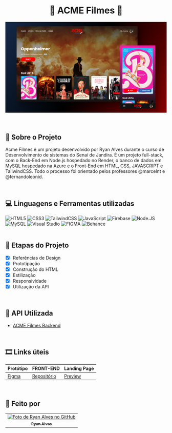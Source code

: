 <h1 align="center"> 💙 ACME Filmes 💖 </h1>

![capa](./src/images/cover.png)

<br>

## 🎥 Sobre o Projeto 

Acme Filmes é um projeto desenvolvido por Ryan Alves durante o curso de Desenvolvimento de sistemas do Senai de Jandira. É um projeto full-stack, com o Back-End em Node.js hospedado no Render, o banco de dados em MySQL hospedado na Azure e o Front-End em HTML, CSS, JAVASCRIPT e TailwindCSS. Todo o processo foi orientado pelos professores @marcelnt e @fernandoleonid.

<br>

## 💻 Linguagens e Ferramentas utilizadas

<div>
    <img style="height:2rem;width:fit-content" src="https://img.shields.io/badge/html5-880000.svg?style=for-the-badge&logo=html5&logoColor=FFFFFF" alt="HTML5">
    <img style="height:2rem;width:fit-content" src="https://img.shields.io/badge/css3-142A4B.svg?style=for-the-badge&logo=css3&logoColor=FFFFFF" alt="CSS3">
    <img style="height:2rem;width:fit-content" src="https://img.shields.io/badge/TailwindCSS-880000.svg?style=for-the-badge&logo=TailwindCSS&logoColor=FFFFFF" alt="TailwindCSS">
    <img style="height:2rem;width:fit-content" src="https://img.shields.io/badge/javascript-142A4B.svg?style=for-the-badge&logo=javascript&logoColor=FFFFFF" alt="JavaScript">
    <img style="height:2rem;width:fit-content" src="https://img.shields.io/badge/Firebase-880000.svg?style=for-the-badge&logo=Firebase&logoColor=FFFFFF" alt="Firebase">
    <img style="height:2rem;width:fit-content" src="https://img.shields.io/badge/Node.JS-142A4B.svg?style=for-the-badge&logo=Node.JS&logoColor=FFFFFF" alt="Node.JS">
    <img style="height:2rem;width:fit-content" src="https://img.shields.io/badge/MySQL-880000.svg?style=for-the-badge&logo=MySQL&logoColor=FFFFFF" alt="MySQL">
    <img style="height:2rem;width:fit-content" src="https://img.shields.io/badge/Visual%20Studio-142A4B.svg?style=for-the-badge&logo=visual-studio&logoColor=FFFFFF" alt="Visual Studio">
    <img style="height:2rem;width:fit-content" src="https://img.shields.io/badge/figma-880000.svg?style=for-the-badge&logo=figma&logoColor=FFFFFF" alt="FIGMA">
    <img style="height:2rem;width:fit-content" src="https://img.shields.io/badge/Behance-142A4B?style=for-the-badge&logo=behance&logoColor=FFFFFF" alt="Behance">
</div>

<br>

## 🎠 Etapas do Projeto 

- [x] Referências de Design
- [x] Prototipação
- [x] Construção do HTML
- [x] Estilização
- [x] Responsividade
- [x] Utilização da API

<br>

## 📌 API Utilizada 

- [ACME Filmes Backend](https://github.com/RyanAlvesz/acme_filmes_backend)

<br>

## 🎞 Links úteis

Protótipo | FRONT-END | Landing Page 
----------|-----------|--------------
[Figma][figma] | [Repositório][frontend] | [Preview][home] 


[figma]: https://www.figma.com/design/HY6TiWQRUZbx8eoO7cKsuP/ACME-Filmes?node-id=0%3A1&t=3q0UxaoW1CUALPNA-1
[frontend]: https://github.com/RyanAlvesz/acme_filmes_frontend
[home]: https://ryanalvesz.github.io/acme_filmes_frontend/

<br>

## 🌺 Feito por

<table>
  <tr>
    <td align="center">
      <a href="https://github.com/RyanAlvesz">
        <img src="https://avatars.githubusercontent.com/ryanalvesz" width="100px;" alt="Foto de Ryan Alves no GitHub"/><br>
        <sub>
          <b>Ryan Alves</b>
        </sub>
      </a>
    </td>
  </tr>   
</table>
